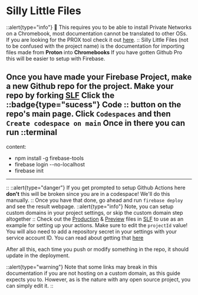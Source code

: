 # Silly Little Files
::alert{type="info"}
📒 This requires you to be able to install Private Networks on a Chromebook, most documentation cannot be translated to other OSs. If you are looking for the PROX tool check it out [here](/setup/acprox).
::
Silly Little Files (not to be confused with the project name) is the documentation for importing files made from **Proton** into **Chromebooks**
If you have gotten Github Pro this will be easier to setup with Firebase.

Once you have made your Firebase Project, make a new Github repo for the project.
Make your repo by forking [SLF](https://github.com/dswan36/SillyLittleFiles/tree/main)
Click the
::badge{type="sucess"}
Code
::
button on the repo's main page.
Click `Codespaces` and then `Create codespace on main`
Once in there you can run
  ::terminal
  ---
  content:
  - npm install -g firebase-tools
  - firebase login --no-localhost
  - firebase init
  ---
  ::
  ::alert{type="danger"}
If you get prompted to setup Github Actions here **don't** this will be broken since you are in a codespace! We'll do this manually.
::
Once you have that done, go ahead and run `firebase deploy` and see the result webpage.
::alert{type="info"}
Note, you can setup custom domains in your project settings, or skip the custom domain step altogether
::
Check out the [Production](https://github.com/dswan36/SillyLittleFiles/blob/main/.github/workflows/deploy-prod.yml) & [Preview](https://github.com/dswan36/SillyLittleFiles/blob/main/.github/workflows/deploy-preview.yml) files in [SLF](https://github.com/dswan36/SillyLittleFiles/tree/main) to use as an example for setting up your actions.
Make sure to edit the `projectId` value!
You will also need to add a repository secret in your settings with your service account ID. You can read about getting that [here](https://github.com/FirebaseExtended/action-hosting-deploy/blob/main/docs/service-account.md)

After all this, each time you push or modify something in the repo, it should update in the deployment.

::alert{type="warning"}
Note that some links may break in this documentation if you are not hosting on a custom domain, as this guide expects you to. However, as is the nature with any open source project, you can simply edit it.
::
